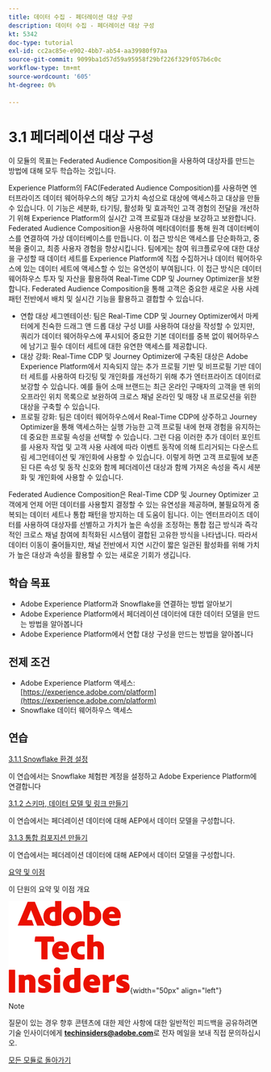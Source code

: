 ```yaml
---
title: 데이터 수집 - 페더레이션 대상 구성
description: 데이터 수집 - 페더레이션 대상 구성
kt: 5342
doc-type: tutorial
exl-id: cc2ac85e-e902-4bb7-ab54-aa39980f97aa
source-git-commit: 9099ba1d57d59a95958f29bf226f329f057b6c0c
workflow-type: tm+mt
source-wordcount: '605'
ht-degree: 0%

---
```


# 3.1 페더레이션 대상 구성

이 모듈의 목표는 Federated Audience Composition을 사용하여 대상자를 만드는 방법에 대해 모두 학습하는 것입니다.

Experience Platform의 FAC(Federated Audience Composition)를 사용하면 엔터프라이즈 데이터 웨어하우스의 해당 고가치 속성으로 대상에 액세스하고 대상을 만들 수 있습니다. 이 기능은 세분화, 타기팅, 활성화 및 효과적인 고객 경험의 전달을 개선하기 위해 Experience Platform의 실시간 고객 프로필과 대상을 보강하고 보완합니다. Federated Audience Composition을 사용하여 메타데이터를 통해 원격 데이터베이스를 연결하여 가상 데이터베이스를 만듭니다. 이 접근 방식은 액세스를 단순화하고, 중복을 줄이고, 최종 사용자 경험을 향상시킵니다. 팀에게는 참여 워크플로우에 대한 대상을 구성할 때 데이터 세트를 Experience Platform에 직접 수집하거나 데이터 웨어하우스에 있는 데이터 세트에 액세스할 수 있는 유연성이 부여됩니다. 이 접근 방식은 데이터 웨어하우스 투자 및 자산을 활용하여 Real-Time CDP 및 Journey Optimizer을 보완합니다. Federated Audience Composition을 통해 고객은 중요한 새로운 사용 사례 패턴 전반에서 배치 및 실시간 기능을 활용하고 결합할 수 있습니다.

- 연합 대상 세그멘테이션: 팀은 Real-Time CDP 및 Journey Optimizer에서 마케터에게 친숙한 드래그 앤 드롭 대상 구성 UI를 사용하여 대상을 작성할 수 있지만, 쿼리가 데이터 웨어하우스에 푸시되어 중요한 기본 데이터를 중복 없이 웨어하우스에 남기고 필수 데이터 세트에 대한 유연한 액세스를 제공합니다.
- 대상 강화: Real-Time CDP 및 Journey Optimizer에 구축된 대상은 Adobe Experience Platform에서 지속되지 않는 추가 프로필 기반 및 비프로필 기반 데이터 세트를 사용하여 타깃팅 및 개인화를 개선하기 위해 추가 엔터프라이즈 데이터로 보강할 수 있습니다. 예를 들어 소매 브랜드는 최근 온라인 구매자의 고객을 맨 위의 오프라인 위치 목록으로 보완하여 크로스 채널 온라인 및 매장 내 프로모션을 위한 대상을 구축할 수 있습니다.
- 프로필 강화: 팀은 데이터 웨어하우스에서 Real-Time CDP에 상주하고 Journey Optimizer을 통해 액세스하는 실행 가능한 고객 프로필 내에 현재 경험을 유지하는 데 중요한 프로필 속성을 선택할 수 있습니다. 그런 다음 이러한 추가 데이터 포인트를 사용자 작업 및 고객 사용 사례에 따라 이벤트 동작에 의해 트리거되는 다운스트림 세그먼테이션 및 개인화에 사용할 수 있습니다. 이렇게 하면 고객 프로필에 보존된 다른 속성 및 동작 신호와 함께 페더레이션 대상과 함께 가져온 속성을 즉시 세분화 및 개인화에 사용할 수 있습니다.

Federated Audience Composition은 Real-Time CDP 및 Journey Optimizer 고객에게 언제 어떤 데이터를 사용할지 결정할 수 있는 유연성을 제공하며, 불필요하게 중복되는 데이터 세트나 통합 패턴을 방지하는 데 도움이 됩니다. 이는 엔터프라이즈 데이터를 사용하여 대상자를 선별하고 가치가 높은 속성을 조정하는 통합 접근 방식과 즉각적인 크로스 채널 참여에 최적화된 시스템이 결합된 고유한 방식을 나타냅니다. 따라서 데이터 이동이 줄어들지만, 채널 전반에서 지연 시간이 짧은 일관된 활성화를 위해 가치가 높은 대상과 속성을 활용할 수 있는 새로운 기회가 생깁니다.

## 학습 목표

- Adobe Experience Platform과 Snowflake을 연결하는 방법 알아보기
- Adobe Experience Platform에서 페더레이션 데이터에 대한 데이터 모델을 만드는 방법을 알아봅니다
- Adobe Experience Platform에서 연합 대상 구성을 만드는 방법을 알아봅니다

## 전제 조건

- Adobe Experience Platform 액세스: [https://experience.adobe.com/platform](https://experience.adobe.com/platform)
- Snowflake 데이터 웨어하우스 액세스

## 연습

[3.1.1 Snowflake 환경 설정](./ex1.md)

이 연습에서는 Snowflake 체험판 계정을 설정하고 Adobe Experience Platform에 연결합니다

[3.1.2 스키마, 데이터 모델 및 링크 만들기](./ex2.md)

이 연습에서는 페더레이션 데이터에 대해 AEP에서 데이터 모델을 구성합니다.

[3.1.3 통합 컴포지션 만들기](./ex3.md)

이 연습에서는 페더레이션 데이터에 대해 AEP에서 데이터 모델을 구성합니다.

[요약 및 이점](./summary.md)

이 단원의 요약 및 이점 개요

![기술 내부자](./../../../assets/images/techinsiders.png){width="50px" align="left"}

>[!NOTE]
>
>질문이 있는 경우 향후 콘텐츠에 대한 제안 사항에 대한 일반적인 피드백을 공유하려면 기술 인사이더에게 **techinsiders@adobe.com**&#x200B;로 전자 메일을 보내 직접 문의하십시오.

[모든 모듈로 돌아가기](../../../overview.md)
